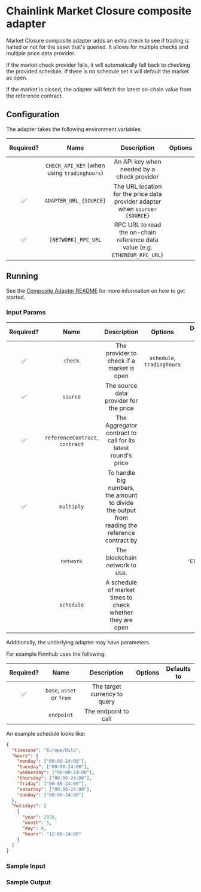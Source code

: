 # Chainlink Market Closure composite adapter

Market Closure composite adapter adds an extra check to see if trading is halted or not for the asset that's queried. It
allows for multiple checks and multiple price data provider.

If the market check provider fails, it will automatically fall
back to checking the provided schedule. If there is no schedule set it will default the market as open.

If the market is closed, the adapter will fetch the latest on-chain value from the reference contract.

## Configuration

The adapter takes the following environment variables:

| Required? |                    Name                     |                                 Description                                 | Options | Defaults to |
| :-------: | :-----------------------------------------: | :-------------------------------------------------------------------------: | :-----: | :---------: |
|           | `CHECK_API_KEY` (when using `tradinghours`) |                 An API key when needed by a check provider                  |         |             |
|    ✅     |           `ADAPTER_URL_{SOURCE}`            | The URL location for the price data provider adapter when `source={SOURCE}` |         |             |
|    ✅     |             `[NETWORK]_RPC_URL`             | RPC URL to read the on-chain reference data value (e.g. `ETHEREUM_RPC_URL`) |         |             |

## Running

See the [Composite Adapter README](../README.md) for more information on how to get started.

### Input Params

| Required? |              Name               |                                          Description                                          |          Options           | Defaults to  |
| :-------: | :-----------------------------: | :-------------------------------------------------------------------------------------------: | :------------------------: | :----------: |
|    ✅     |             `check`             |                           The provider to check if a market is open                           | `schedule`, `tradinghours` |              |
|    ✅     |            `source`             |                            The source data provider for the price                             |                            |              |
|    ✅     | `referenceContract`, `contract` |                 The Aggregator contract to call for its latest round's price                  |                            |              |
|    ✅     |           `multiply`            | To handle big numbers, the amount to divide the output from reading the reference contract by |                            |              |
|           |            `network`            |                                The blockchain network to use.                                 |                            | `'ETHEREUM'` |
|           |           `schedule`            |                   A schedule of market times to check whether they are open                   |                            |              |

Additionally, the underlying adapter may have parameters.

For example Finnhub uses the following:

| Required? |           Name            |         Description          | Options | Defaults to |
| :-------: | :-----------------------: | :--------------------------: | :-----: | :---------: |
|    ✅     | `base`, `asset` or `from` | The target currency to query |         |             |
|           |        `endpoint`         |     The endpoint to call     |         |             |

An example schedule looks like:

```json
{
  "timezone": "Europe/Oslo",
  "hours": {
    "monday": ["00:00-24:00"],
    "tuesday": ["00:00-24:00"],
    "wednesday": ["00:00-24:00"],
    "thursday": ["00:00-24:00"],
    "friday": ["00:00-24:00"],
    "saturday": ["00:00-24:00"],
    "sunday": ["00:00-24:00"]
  },
  "holidays": [
    {
      "year": 2020,
      "month": 5,
      "day": 8,
      "hours": "12:00-24:00"
    }
  ]
}
```

### Sample Input

### Sample Output
